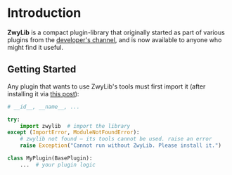 # Introduction

**ZwyLib** is a compact plugin-library that originally started as part of various plugins from the [developer's channel](https://t.me/zwyPlugins), and is now available to anyone who might find it useful.

## Getting Started

Any plugin that wants to use ZwyLib's tools must first import it (after installing it via [this post](https://t.me/zwyPlugins/48)):

```python
# __id__, __name__, ...

try:
    import zwylib  # import the library
except (ImportError, ModuleNotFoundError):
    # zwylib not found — its tools cannot be used. raise an error
    raise Exception("Cannot run without ZwyLib. Please install it.")

class MyPlugin(BasePlugin):
    ...  # your plugin logic
```
